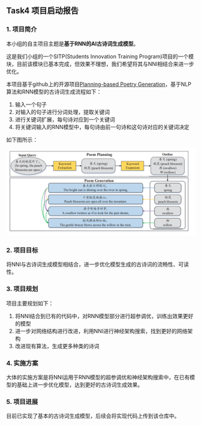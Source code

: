 ## Task4 项目启动报告

### 1. 项目简介

本小组的自主项目主题是**基于RNN的AI古诗词生成模型**。

这是我们小组的一个SITP(Students Innovation Training Program)项目的一个模块，目前该模块已基本完成，但效果不理想，我们希望将其与NNI相结合来进一步优化。

本项目基于github上的开源项目[Planning-based Poetry Generation](https://github.com/DevinZ1993/Chinese-Poetry-Generation)，基于NLP算法和RNN模型的古诗词生成流程如下：

1. 输入一个句子
2. 对输入的句子进行分词处理，提取关键词
3. 进行关键词扩展，每句诗对应到一个关键词
4. 将关键词输入的RNN模型中，每句诗由前一句诗和这句诗对应的关键词决定

如下图所示：

![](imgs/poemgenerate.PNG)

### 2. 项目目标

将NNI与古诗词生成模型相结合，进一步优化模型生成的古诗词的流畅性、可读性。

### 3. 项目规划

项目主要规划如下：

1. 将NNI结合到已有的代码中，对RNN模型部分进行超参调优，训练出效果更好的模型
2. 进一步对网络结构进行改进，利用NNI进行神经架构搜索，找到更好的网络架构
3. 改进现有算法，生成更多种类的诗词

### 4. 实施方案

大体的实施方案是将NNI运用于RNN模型的超参调优和神经架构搜索中，在已有模型的基础上进一步优化模型，达到更好的古诗词生成效果。

### 5. 项目进展

目前已实现了基本的古诗词生成模型，后续会将实现代码上传到该仓库中。